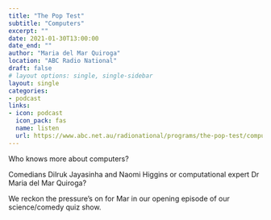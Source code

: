 ```yaml
---
title: "The Pop Test"
subtitle: "Computers"
excerpt: ""
date: 2021-01-30T13:00:00
date_end: ""
author: "Maria del Mar Quiroga"
location: "ABC Radio National"
draft: false
# layout options: single, single-sidebar
layout: single
categories:
- podcast
links:
- icon: podcast
  icon_pack: fas
  name: listen
  url: https://www.abc.net.au/radionational/programs/the-pop-test/computers/13097866
---
```


Who knows more about computers?

Comedians Dilruk Jayasinha and Naomi Higgins or computational expert Dr Maria del Mar Quiroga?

We reckon the pressure’s on for Mar in our opening episode of our science/comedy quiz show.
